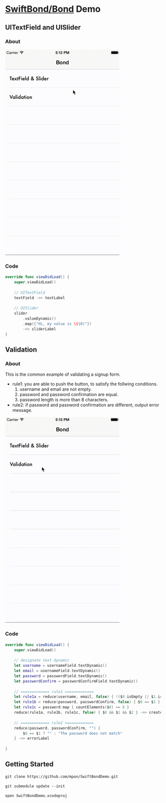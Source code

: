[SwiftBond/Bond](https://github.com/SwiftBond/Bond) Demo
=====

UITextField and UISlider
---

### About

![demo1](demo1.gif)

### Code

```swift
override func viewDidLoad() {
    super.viewDidLoad()

    // UITextField
    textField ->> textLabel

    // UISlider
    slider
        .valueDynamic()
        .map({"Hi, my value is \($0)"})
        ->> sliderLabel
}
```

Validation
---

### About

This is the common example of validating a signup form.

- rule1: you are able to push the button, to satisfy the follwing conditions. 
    1. username and email are not empty.
    2. password and password confirmation are equal.
    3. password length is more than 8 characters.
- rule2: if password and password confirmation are different, output error message.

![demo2](demo2.gif)

### Code

```swift
override func viewDidLoad() {
    super.viewDidLoad()

    // designate text dynamic
    let username = usernameField.textDynamic()
    let email = usernameField.textDynamic()
    let password = passwordField.textDynamic()
    let passwordConfirm = passwordConfirmField.textDynamic()

    // ============= rule1 =============
    let rule1a = reduce(username, email, false) { !($0.isEmpty || $1.isEmpty) }
    let rule1b = reduce(password, passwordConfirm, false) { $0 == $1 }
    let rule1c = password.map { countElements($0) >= 8 }
    reduce(rule1a, rule1b, rule1c, false) { $0 && $1 && $2 } ->> createButton

    // ============= rule2 =============
    reduce(password, passwordConfirm, "") {
        $0 == $1 ? "" : "The password does not match"
    } ->> errorLabel

}
```

Getting Started
-----

`git clone https://github.com/mpon/SwiftBondDemo.git`

`git submodule update --init`

`open SwiftBondDemo.xcodeproj`

